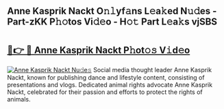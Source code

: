 ## Anne Kasprik Nackt O𝚗𝚕yf𝚊ns L𝚎a𝚔ed N𝚞𝚍es - Part-zKK P𝚑𝚘tos Vi𝚍𝚎o - H𝚘𝚝 Part L𝚎a𝚔s vjSBS

# <h2><a href="http://kf0xmb.oniu.top/?m=Anne+Kasprik+Nackt">🔗👉 🔴 Anne Kasprik Nackt P𝚑ot𝚘𝚜 V𝚒d𝚎o</a></h2>

[![Anne Kasprik Nackt Nu𝚍e𝚜](https://i.imgur.com/0qMVB7G.gif)](http://kf0xmb.oniu.top/?m=Anne+Kasprik+Nackt)
Social media thought leader Anne Kasprik Nackt, known for publishing dance and lifestyle content, consisting of presentations and vlogs. Dedicated animal rights advocate Anne Kasprik Nackt, celebrated for their passion and efforts to protect the rights of animals.  
